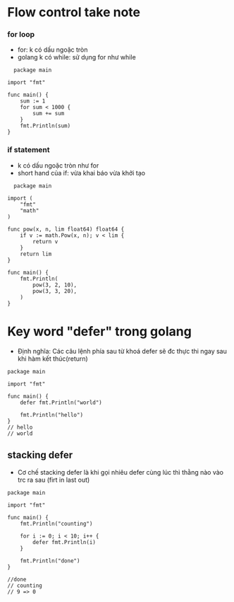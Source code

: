 # Flow control take note

### for loop
- for: k có dấu ngoặc tròn
- golang k có while: sử dụng for như while

```
  package main

import "fmt"

func main() {
	sum := 1
	for sum < 1000 {
		sum += sum
	}
	fmt.Println(sum)
}

```

### if statement

- k có dấu ngoặc tròn như for
- short hand của if: vừa khai báo vừa khởi tạo 

```
  package main

import (
	"fmt"
	"math"
)

func pow(x, n, lim float64) float64 {
	if v := math.Pow(x, n); v < lim {
		return v
	}
	return lim
}

func main() {
	fmt.Println(
		pow(3, 2, 10),
		pow(3, 3, 20),
	)
}

```

# Key word "defer" trong golang

- Định nghĩa: Các câu lệnh phía sau từ khoá defer sẽ đc thực thi ngay sau khi hàm kết thúc(return)

```
package main

import "fmt"

func main() {
	defer fmt.Println("world")

	fmt.Println("hello")
}
// hello 
// world
```

## stacking defer

- Cơ chế stacking defer là khi gọi nhiêu defer cùng lúc thì thằng nào vào trc ra sau (firt in last out) 

```
package main

import "fmt"

func main() {
	fmt.Println("counting")

	for i := 0; i < 10; i++ {
		defer fmt.Println(i)
	}

	fmt.Println("done")
}

//done 
// counting
// 9 => 0
```
